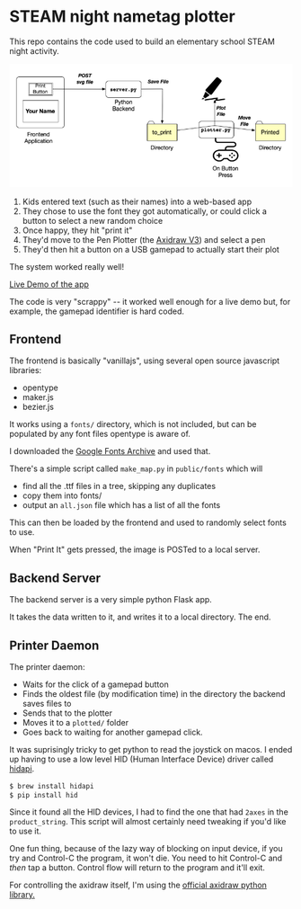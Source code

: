 # STEAM night nametag plotter

This repo contains the code used to build an elementary school STEAM night activity.

![](STEAM_architecture.png?raw=true)

1. Kids entered text (such as their names) into a web-based app
2. They chose to use the font they got automatically, or could click a button to select a new random choice
3. Once happy, they hit "print it"
4. They'd move to the Pen Plotter (the [Axidraw V3](https://axidraw.com)) and select a pen
5. They'd then hit a button on a USB gamepad to actually start their plot


The system worked really well!

[Live Demo of the app](http://snap.serialized.net/namecard/index.html)

The code is very "scrappy" -- it worked well enough for a live demo but, for example, the gamepad identifier is hard coded.

## Frontend

The frontend is basically "vanillajs", using several open source javascript libraries:

* opentype
* maker.js
* bezier.js

It works using a `fonts/` directory, which is not included, but can be populated by any font files opentype is aware of.

I downloaded the [Google Fonts Archive](https://github.com/google/fonts) and used that.

There's a simple script called `make_map.py` in `public/fonts` which will 

* find all the .ttf files in a tree, skipping any duplicates
* copy them into fonts/
* output an `all.json` file which has a list of all the fonts

This can then be loaded by the frontend and used to randomly select fonts to use.

When "Print It" gets pressed, the image is POSTed to a local server.

## Backend Server

The backend server is a very simple python Flask app.

It takes the data written to it, and writes it to a local directory. The end.

## Printer Daemon

The printer daemon:

* Waits for the click of a gamepad button
* Finds the oldest file (by modification time) in the directory the backend saves files to
* Sends that to the plotter
* Moves it to a `plotted/` folder
* Goes back to waiting for another gamepad click.

It was suprisingly tricky to get python to read the joystick on macos.
I ended up having to use a low level HID (Human Interface Device) driver called [hidapi](https://pypi.org/project/hid/).

```
$ brew install hidapi
$ pip install hid
```

Since it found all the HID devices, I had to find the one that had `2axes` in the `product_string`.
This script will almost certainly need tweaking if you'd like to use it.

One fun thing, because of the lazy way of blocking on input device, if you try and Control-C the program, it won't die.
You need to hit Control-C and _then_ tap a button. Control flow will return to the program and it'll exit.

For controlling the axidraw itself, I'm using the [official axidraw python library.](https://axidraw.com/doc/py_api/#introduction)
